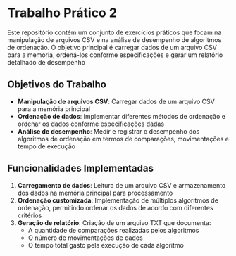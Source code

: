 # Trabalho Prático 2

Este repositório contém um conjunto de exercícios práticos que focam na manipulação de arquivos CSV e na análise de desempenho de algoritmos de ordenação. O objetivo principal é carregar dados de um arquivo CSV para a memória, ordená-los conforme especificações e gerar um relatório detalhado de desempenho

## Objetivos do Trabalho

- **Manipulação de arquivos CSV**: Carregar dados de um arquivo CSV para a memória principal
- **Ordenação de dados**: Implementar diferentes métodos de ordenação e ordenar os dados conforme especificações dadas
- **Análise de desempenho**: Medir e registrar o desempenho dos algoritmos de ordenação em termos de comparações, movimentações e tempo de execução

## Funcionalidades Implementadas

1. **Carregamento de dados**: Leitura de um arquivo CSV e armazenamento dos dados na memória principal para processamento
2. **Ordenação customizada**: Implementação de múltiplos algoritmos de ordenação, permitindo ordenar os dados de acordo com diferentes critérios
3. **Geração de relatório**: Criação de um arquivo TXT que documenta:
   - A quantidade de comparações realizadas pelos algoritmos
   - O número de movimentações de dados
   - O tempo total gasto pela execução de cada algoritmo
